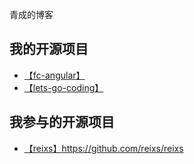 

青成的博客

## 我的开源项目
- [【fc-angular】](https://github.com/luohong123/fc-angular)
- [【lets-go-coding】](https://github.com/luohong123/lets-go-coding)
## 我参与的开源项目
- [【reixs】](https://github.com/reixs/reixs)https://github.com/reixs/reixs

